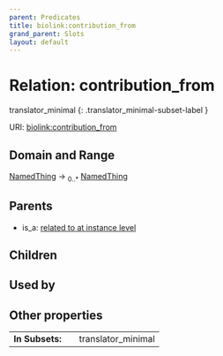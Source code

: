 ```yaml
---
parent: Predicates
title: biolink:contribution_from
grand_parent: Slots
layout: default
---
```


# Relation: contribution_from

translator_minimal
{: .translator_minimal-subset-label }




URI: [biolink:contribution_from](https://w3id.org/biolink/vocab/contribution_from)

## Domain and Range

[NamedThing](NamedThing.md) ->  <sub>0..\*</sub> [NamedThing](NamedThing.md)

## Parents

 *  is_a: [related to at instance level](related_to_at_instance_level.md)

## Children


## Used by


## Other properties

|  |  |  |
| --- | --- | --- |
| **In Subsets:** | | translator_minimal |

